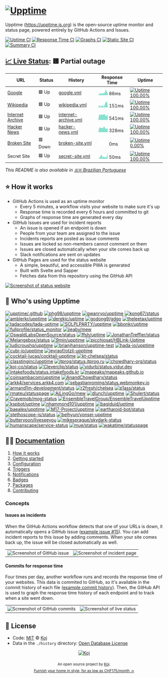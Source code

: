 # [![Upptime](https://raw.githubusercontent.com/upptime/upptime.js.org/master/static/img/logo.svg)](https://upptime.js.org)

<!--start: description-->

Upptime (https://upptime.js.org) is the open-source uptime monitor and status page, powered entirely by GitHub Actions and Issues.

<!--end: description-->

[![Uptime CI](https://github.com/koj-co/upptime/workflows/Uptime%20CI/badge.svg)](https://github.com/koj-co/upptime/actions?query=workflow%3A%22Uptime+CI%22)
[![Response Time CI](https://github.com/koj-co/upptime/workflows/Response%20Time%20CI/badge.svg)](https://github.com/koj-co/upptime/actions?query=workflow%3A%22Response+Time+CI%22)
[![Graphs CI](https://github.com/koj-co/upptime/workflows/Graphs%20CI/badge.svg)](https://github.com/koj-co/upptime/actions?query=workflow%3A%22Graphs+CI%22)
[![Static Site CI](https://github.com/koj-co/upptime/workflows/Static%20Site%20CI/badge.svg)](https://github.com/koj-co/upptime/actions?query=workflow%3A%22Static+Site+CI%22)
[![Summary CI](https://github.com/koj-co/upptime/workflows/Summary%20CI/badge.svg)](https://github.com/koj-co/upptime/actions?query=workflow%3A%22Summary+CI%22)

## [📈 Live Status](https://demo.upptime.js.org): <!--live status--> **🟨 Partial outage**

<!--start: status pages-->
<!-- This summary is generated by Upptime (https://github.com/upptime/upptime) -->
<!-- Do not edit this manually, your changes will be overwritten -->

| URL                                             | Status  | History                                                                                                | Response Time                                                                         | Uptime                                                                                                                                                                                                                     |
| ----------------------------------------------- | ------- | ------------------------------------------------------------------------------------------------------ | ------------------------------------------------------------------------------------- | -------------------------------------------------------------------------------------------------------------------------------------------------------------------------------------------------------------------------- |
| [Google](https://www.google.com)                | 🟩 Up   | [google.yml](https://github.com/upptime/upptime/commits/master/history/google.yml)                     | <img alt="Response time graph" src="./graphs/google.png" height="20"> 86ms            | [![Uptime 100.00%](https://img.shields.io/endpoint?url=https%3A%2F%2Fraw.githubusercontent.com%2Fupptime%2Fupptime%2Fmaster%2Fapi%2Fgoogle%2Fuptime.json)](https://demo.upptime.js.org/history/google)                     |
| [Wikipedia](https://en.wikipedia.org)           | 🟩 Up   | [wikipedia.yml](https://github.com/upptime/upptime/commits/master/history/wikipedia.yml)               | <img alt="Response time graph" src="./graphs/wikipedia.png" height="20"> 151ms        | [![Uptime 100.00%](https://img.shields.io/endpoint?url=https%3A%2F%2Fraw.githubusercontent.com%2Fupptime%2Fupptime%2Fmaster%2Fapi%2Fwikipedia%2Fuptime.json)](https://demo.upptime.js.org/history/wikipedia)               |
| [Internet Archive](https://archive.org)         | 🟩 Up   | [internet-archive.yml](https://github.com/upptime/upptime/commits/master/history/internet-archive.yml) | <img alt="Response time graph" src="./graphs/internet-archive.png" height="20"> 541ms | [![Uptime 100.00%](https://img.shields.io/endpoint?url=https%3A%2F%2Fraw.githubusercontent.com%2Fupptime%2Fupptime%2Fmaster%2Fapi%2Finternet-archive%2Fuptime.json)](https://demo.upptime.js.org/history/internet-archive) |
| [Hacker News](https://news.ycombinator.com)     | 🟩 Up   | [hacker-news.yml](https://github.com/upptime/upptime/commits/master/history/hacker-news.yml)           | <img alt="Response time graph" src="./graphs/hacker-news.png" height="20"> 328ms      | [![Uptime 100.00%](https://img.shields.io/endpoint?url=https%3A%2F%2Fraw.githubusercontent.com%2Fupptime%2Fupptime%2Fmaster%2Fapi%2Fhacker-news%2Fuptime.json)](https://demo.upptime.js.org/history/hacker-news)           |
| [Broken Site](https://thissitedoesnotexist.com) | 🟥 Down | [broken-site.yml](https://github.com/upptime/upptime/commits/master/history/broken-site.yml)           | <img alt="Response time graph" src="./graphs/broken-site.png" height="20"> 0ms        | [![Uptime 0.00%](https://img.shields.io/endpoint?url=https%3A%2F%2Fraw.githubusercontent.com%2Fupptime%2Fupptime%2Fmaster%2Fapi%2Fbroken-site%2Fuptime.json)](https://demo.upptime.js.org/history/broken-site)             |
| Secret Site                                     | 🟩 Up   | [secret-site.yml](https://github.com/upptime/upptime/commits/master/history/secret-site.yml)           | <img alt="Response time graph" src="./graphs/secret-site.png" height="20"> 50ms       | [![Uptime 100.00%](https://img.shields.io/endpoint?url=https%3A%2F%2Fraw.githubusercontent.com%2Fupptime%2Fupptime%2Fmaster%2Fapi%2Fsecret-site%2Fuptime.json)](https://demo.upptime.js.org/history/secret-site)           |

<!--end: status pages-->

<!--start: docs-->

_This README is also available in [🇧🇷 Brazilian Portuguese](./README.pt-br.md)_

## ⭐ How it works

- GitHub Actions is used as an uptime monitor
  - Every 5 minutes, a workflow visits your website to make sure it's up
  - Response time is recorded every 6 hours and committed to git
  - Graphs of response time are generated every day
- GitHub Issues are used for incident reports
  - An issue is opened if an endpoint is down
  - People from your team are assigned to the issue
  - Incidents reports are posted as issue comments
  - Issues are locked so non-members cannot comment on them
  - Issues are closed automatically when your site comes back up
  - Slack notifications are sent on updates
- GitHub Pages are used for the status website
  - A simple, beautiful, and accessible PWA is generated
  - Built with Svelte and Sapper
  - Fetches data from this repository using the GitHub API

[![Screenshot of status website](https://raw.githubusercontent.com/upptime/upptime.js.org/master/static/img/screenshot-status.png)](https://upptime.js.org)

## 💝 Who's using Upptime

<!-- start: readme-repos-list -->
<!-- This list is auto-generated using koj-co/readme-repos-list -->
<!-- Do not edit this list manually, your changes will be overwritten -->

[![upptime/.github](https://images.weserv.nl/?url=avatars0.githubusercontent.com%2Fu%2F72692977%3Fv%3D4&h=50&w=50&fit=cover&mask=circle&maxage=7d)](https://upptime.js.org)
[![phg98/upptime](https://images.weserv.nl/?url=avatars1.githubusercontent.com%2Fu%2F12092302%3Fv%3D4&h=50&w=50&fit=cover&mask=circle&maxage=7d)](https://demo.upptime.js.org)
[![gwanryo/upptime](https://images.weserv.nl/?url=avatars0.githubusercontent.com%2Fu%2F9062624%3Fv%3D4&h=50&w=50&fit=cover&mask=circle&maxage=7d)](https://status.jmm.kr)
[![kong67/status](https://images.weserv.nl/?url=avatars2.githubusercontent.com%2Fu%2F2015787%3Fv%3D4&h=50&w=50&fit=cover&mask=circle&maxage=7d)](https://upptime.github.io/upptime)
[![amblerkr/upptime](https://images.weserv.nl/?url=avatars3.githubusercontent.com%2Fu%2F67187038%3Fv%3D4&h=50&w=50&fit=cover&mask=circle&maxage=7d)](https://status.ambler.kr/)
[![derekjc/uptime](https://images.weserv.nl/?url=avatars1.githubusercontent.com%2Fu%2F6804504%3Fv%3D4&h=50&w=50&fit=cover&mask=circle&maxage=7d)](https://derekjc.github.io/uptime)
[![godong9/gdgo](https://images.weserv.nl/?url=avatars0.githubusercontent.com%2Fu%2F1950670%3Fv%3D4&h=50&w=50&fit=cover&mask=circle&maxage=7d)](https://godong9.github.io/gdgo)
[![theleetax/uptime](https://images.weserv.nl/?url=avatars0.githubusercontent.com%2Fu%2F61379531%3Fv%3D4&h=50&w=50&fit=cover&mask=circle&maxage=7d)](https://status.theleetax.com)
[![tadacodes/tada-uptime](https://images.weserv.nl/?url=avatars2.githubusercontent.com%2Fu%2F1444318%3Fv%3D4&h=50&w=50&fit=cover&mask=circle&maxage=7d)](https://tada.wtf)
[![SOLPLPARTY/upptime](https://images.weserv.nl/?url=avatars2.githubusercontent.com%2Fu%2F37937762%3Fv%3D4&h=50&w=50&fit=cover&mask=circle&maxage=7d)](https://status.solpl.party)
[![bbonkr/uptime](https://images.weserv.nl/?url=avatars0.githubusercontent.com%2Fu%2F3590545%3Fv%3D4&h=50&w=50&fit=cover&mask=circle&maxage=7d)](https://uptime.bbon.me)
[![fullprofile/status_monitor](https://images.weserv.nl/?url=avatars2.githubusercontent.com%2Fu%2F20567415%3Fv%3D4&h=50&w=50&fit=cover&mask=circle&maxage=7d)](https://status.waypath.io)
[![jjeaby/mew](https://images.weserv.nl/?url=avatars1.githubusercontent.com%2Fu%2F32763196%3Fv%3D4&h=50&w=50&fit=cover&mask=circle&maxage=7d)](https://jjeaby.github.io/mew)
[![OswaldLabsOpenSource/status](https://images.weserv.nl/?url=avatars3.githubusercontent.com%2Fu%2F21421587%3Fv%3D4&h=50&w=50&fit=cover&mask=circle&maxage=7d)](https://status.oswaldlabs.com)
[![ffsh/uptime](https://images.weserv.nl/?url=avatars3.githubusercontent.com%2Fu%2F36672151%3Fv%3D4&h=50&w=50&fit=cover&mask=circle&maxage=7d)](https://status.freifunk-suedholstein.de)
[![JonathanTreffler/status](https://images.weserv.nl/?url=avatars1.githubusercontent.com%2Fu%2F28999431%3Fv%3D4&h=50&w=50&fit=cover&mask=circle&maxage=7d)](https://JonathanTreffler.github.io/status)
[![Melangebox/status](https://images.weserv.nl/?url=avatars2.githubusercontent.com%2Fu%2F74049849%3Fv%3D4&h=50&w=50&fit=cover&mask=circle&maxage=7d)](https://status.melangebox.com)
[![9min/upptime](https://images.weserv.nl/?url=avatars1.githubusercontent.com%2Fu%2F12682061%3Fv%3D4&h=50&w=50&fit=cover&mask=circle&maxage=7d)](https://9min.github.io/upptime)
[![picchiosat/HBLink-Uptime](https://images.weserv.nl/?url=avatars3.githubusercontent.com%2Fu%2F8112062%3Fv%3D4&h=50&w=50&fit=cover&mask=circle&maxage=7d)](https://uptime.hblink.it)
[![ludicroushq/upptime](https://images.weserv.nl/?url=avatars3.githubusercontent.com%2Fu%2F40924967%3Fv%3D4&h=50&w=50&fit=cover&mask=circle&maxage=7d)](https://uptime.ludicroushq.com)
[![brianjhanson/upptime-test](https://images.weserv.nl/?url=avatars0.githubusercontent.com%2Fu%2F1843073%3Fv%3D4&h=50&w=50&fit=cover&mask=circle&maxage=7d)](https://upptime.brianhanson.net)
[![hada-io/upptime](https://images.weserv.nl/?url=avatars0.githubusercontent.com%2Fu%2F63682122%3Fv%3D4&h=50&w=50&fit=cover&mask=circle&maxage=7d)](https://upptime.hada.io)
[![cubi-io/upptime](https://images.weserv.nl/?url=avatars0.githubusercontent.com%2Fu%2F73463162%3Fv%3D4&h=50&w=50&fit=cover&mask=circle&maxage=7d)](https://upptime.cubi.so)
[![jeyraof/otzil-upptime](https://images.weserv.nl/?url=avatars0.githubusercontent.com%2Fu%2F2032880%3Fv%3D4&h=50&w=50&fit=cover&mask=circle&maxage=7d)](https://status.otzil.com)
[![cocktail-lucas/cocktail-upptime](https://images.weserv.nl/?url=avatars1.githubusercontent.com%2Fu%2F68220332%3Fv%3D4&h=50&w=50&fit=cover&mask=circle&maxage=7d)](https://uptime.cocktailfunding.io)
[![kt-chelsea/status](https://images.weserv.nl/?url=avatars0.githubusercontent.com%2Fu%2F73645078%3Fv%3D4&h=50&w=50&fit=cover&mask=circle&maxage=7d)](https://kt-chelsea.github.io/status)
[![classtinginc/upptime](https://images.weserv.nl/?url=avatars3.githubusercontent.com%2Fu%2F25532257%3Fv%3D4&h=50&w=50&fit=cover&mask=circle&maxage=7d)](https://upptime.classting.com)
[![jtprog/status.jtprog.ru](https://images.weserv.nl/?url=avatars1.githubusercontent.com%2Fu%2F8199112%3Fv%3D4&h=50&w=50&fit=cover&mask=circle&maxage=7d)](https://status.jtprog.ru)
[![chowdhary-org/status](https://images.weserv.nl/?url=avatars0.githubusercontent.com%2Fu%2F68894094%3Fv%3D4&h=50&w=50&fit=cover&mask=circle&maxage=7d)](https://chowdhary-org.github.io/status/)
[![koj-co/status](https://images.weserv.nl/?url=avatars3.githubusercontent.com%2Fu%2F65495851%3Fv%3D4&h=50&w=50&fit=cover&mask=circle&maxage=7d)](https://status.koj.co)
[![Cleverclip/status](https://images.weserv.nl/?url=avatars1.githubusercontent.com%2Fu%2F60980904%3Fv%3D4&h=50&w=50&fit=cover&mask=circle&maxage=7d)](https://cleverclip.github.io/status/)
[![vidurb/status.vidur.dev](https://images.weserv.nl/?url=avatars0.githubusercontent.com%2Fu%2F7872957%3Fv%3D4&h=50&w=50&fit=cover&mask=circle&maxage=7d)](https://status.vidur.dev)
[![intakefoods/status.intakefoods.kr](https://images.weserv.nl/?url=avatars0.githubusercontent.com%2Fu%2F15935353%3Fv%3D4&h=50&w=50&fit=cover&mask=circle&maxage=7d)](https://status.intakefoods.kr)
[![mapeaks/mapeaks.github.io](https://images.weserv.nl/?url=avatars2.githubusercontent.com%2Fu%2F63757001%3Fv%3D4&h=50&w=50&fit=cover&mask=circle&maxage=7d)](https://mapeaks.github.io)
[![coinsambacom/upptime](https://images.weserv.nl/?url=avatars2.githubusercontent.com%2Fu%2F69856662%3Fv%3D4&h=50&w=50&fit=cover&mask=circle&maxage=7d)](https://status.coinsamba.com)
[![AnandChowdhary/status](https://images.weserv.nl/?url=avatars3.githubusercontent.com%2Fu%2F2841780%3Fv%3D4&h=50&w=50&fit=cover&mask=circle&maxage=7d)](https://anandchowdhary.github.io/status/)
[![arkk4/services.arkk4.com](https://images.weserv.nl/?url=avatars2.githubusercontent.com%2Fu%2F55327209%3Fv%3D4&h=50&w=50&fit=cover&mask=circle&maxage=7d)](https://services.arkk4.com)
[![sebastianroming/status.webmonkey.io](https://images.weserv.nl/?url=avatars3.githubusercontent.com%2Fu%2F200112%3Fv%3D4&h=50&w=50&fit=cover&mask=circle&maxage=7d)](https://status.webmonkey.io)
[![armand1m-development/status](https://images.weserv.nl/?url=avatars1.githubusercontent.com%2Fu%2F63721165%3Fv%3D4&h=50&w=50&fit=cover&mask=circle&maxage=7d)](https://status.armand1m.dev)
[![r2fresh/chelsea](https://images.weserv.nl/?url=avatars2.githubusercontent.com%2Fu%2F329343%3Fv%3D4&h=50&w=50&fit=cover&mask=circle&maxage=7d)](https://r2fresh.github.io/chelsea)
[![p1ass/status](https://images.weserv.nl/?url=avatars3.githubusercontent.com%2Fu%2F30015728%3Fv%3D4&h=50&w=50&fit=cover&mask=circle&maxage=7d)](https://status.p1ass.com)
[![rmateu/statuspage](https://images.weserv.nl/?url=avatars2.githubusercontent.com%2Fu%2F879149%3Fv%3D4&h=50&w=50&fit=cover&mask=circle&maxage=7d)](https://status.mateu.me)
[![AiLingGo/mew](https://images.weserv.nl/?url=avatars1.githubusercontent.com%2Fu%2F63590151%3Fv%3D4&h=50&w=50&fit=cover&mask=circle&maxage=7d)](https://AiLingGo.github.io/mew)
[![dlunch/upptime](https://images.weserv.nl/?url=avatars1.githubusercontent.com%2Fu%2F1371509%3Fv%3D4&h=50&w=50&fit=cover&mask=circle&maxage=7d)](https://upptime.dlunch.net/)
[![Shulert/status](https://images.weserv.nl/?url=avatars1.githubusercontent.com%2Fu%2F73318797%3Fv%3D4&h=50&w=50&fit=cover&mask=circle&maxage=7d)](https://status.shulert.com)
[![Cravemob/mog-status](https://images.weserv.nl/?url=avatars0.githubusercontent.com%2Fu%2F3124637%3Fv%3D4&h=50&w=50&fit=cover&mask=circle&maxage=7d)](https://mog-status.elchronicle.io)
[![EnsembleTravelGroup/EnsembleTravelUpptime](https://images.weserv.nl/?url=avatars1.githubusercontent.com%2Fu%2F6980232%3Fv%3D4&h=50&w=50&fit=cover&mask=circle&maxage=7d)](https://status.ensembletravel.com)
[![kspbot/uptime](https://images.weserv.nl/?url=avatars1.githubusercontent.com%2Fu%2F72540124%3Fv%3D4&h=50&w=50&fit=cover&mask=circle&maxage=7d)](https://status.ksp.wtf)
[![nhammond101/upptime](https://images.weserv.nl/?url=avatars3.githubusercontent.com%2Fu%2F456479%3Fv%3D4&h=50&w=50&fit=cover&mask=circle&maxage=7d)](https://status.happypengu.in)
[![bagiduid/uptime](https://images.weserv.nl/?url=avatars2.githubusercontent.com%2Fu%2F72654797%3Fv%3D4&h=50&w=50&fit=cover&mask=circle&maxage=7d)](https://status.bagidu.id)
[![baealex/upptime](https://images.weserv.nl/?url=avatars1.githubusercontent.com%2Fu%2F35596687%3Fv%3D4&h=50&w=50&fit=cover&mask=circle&maxage=7d)](https://status.blex.me)
[![M17-Project/upptime](https://images.weserv.nl/?url=avatars3.githubusercontent.com%2Fu%2F70443931%3Fv%3D4&h=50&w=50&fit=cover&mask=circle&maxage=7d)](https://uptime.m17.link)
[![eartharoid-bot/status](https://images.weserv.nl/?url=avatars3.githubusercontent.com%2Fu%2F73784129%3Fv%3D4&h=50&w=50&fit=cover&mask=circle&maxage=7d)](https://status.eartharoid.me)
[![stethoscope-js/status](https://images.weserv.nl/?url=avatars3.githubusercontent.com%2Fu%2F71249357%3Fv%3D4&h=50&w=50&fit=cover&mask=circle&maxage=7d)](https://stethoscope-js.github.io/status/)
[![belhyun/yonsei-upptime](https://images.weserv.nl/?url=avatars3.githubusercontent.com%2Fu%2F895026%3Fv%3D4&h=50&w=50&fit=cover&mask=circle&maxage=7d)](https://belhyun.github.io/yonsei-upptime)
[![butteryoon/liveseeyou](https://images.weserv.nl/?url=avatars3.githubusercontent.com%2Fu%2F1392084%3Fv%3D4&h=50&w=50&fit=cover&mask=circle&maxage=7d)](https://butteryoon.github.io/liveseeyou)
[![mikesprague/skydark-status](https://images.weserv.nl/?url=avatars3.githubusercontent.com%2Fu%2F560705%3Fv%3D4&h=50&w=50&fit=cover&mask=circle&maxage=7d)](https://status.skydark.app/)
[![humanscape/service-status](https://images.weserv.nl/?url=avatars0.githubusercontent.com%2Fu%2F38031863%3Fv%3D4&h=50&w=50&fit=cover&mask=circle&maxage=7d)](https://status.humanscape.io)
[![mue/status](https://images.weserv.nl/?url=avatars2.githubusercontent.com%2Fu%2F58658585%3Fv%3D4&h=50&w=50&fit=cover&mask=circle&maxage=7d)](https://status.muetab.com)
[![wakatime/statuspage](https://images.weserv.nl/?url=avatars1.githubusercontent.com%2Fu%2F4814844%3Fv%3D4&h=50&w=50&fit=cover&mask=circle&maxage=7d)](https://status.wakatime.com)

<!-- end: readme-repos-list -->

## 👩‍💻 [Documentation](https://upptime.js.org)

1. [How it works](https://upptime.js.org/docs)
1. [Getting started](https://upptime.js.org/docs/get-started)
1. [Configuration](https://upptime.js.org/docs/configuration)
1. [Triggers](https://upptime.js.org/docs/triggers)
1. [Notifications](https://upptime.js.org/docs/notifications)
1. [Badges](https://upptime.js.org/docs/badges)
1. [Packages](https://upptime.js.org/docs/packages)
1. [Contributing](https://upptime.js.org/docs/contributing)

### Concepts

#### Issues as incidents

When the GitHub Actions workflow detects that one of your URLs is down, it automatically opens a GitHub issue ([example issue #15](https://github.com/koj-co/upptime/issues/15)). You can add incident reports to this issue by adding comments. When your site comes back up, the issue will be closed automatically as well.

<table>
  <tr>
    <td>
      <img alt="Screenshot of GitHub issue" src="https://raw.githubusercontent.com/upptime/upptime.js.org/master/static/img/screenshot-issue.png">
    </td>
    <td>
      <img alt="Screenshot of incident page" src="https://raw.githubusercontent.com/upptime/upptime.js.org/master/static/img/screenshot-incident.png">
    </td>
  </tr>
</table>

#### Commits for response time

Four times per day, another workflow runs and records the response time of your websites. This data is commited to GitHub, so it's available in the commit history of each file ([example commit history](https://github.com/koj-co/upptime/commits/master/history/wikipedia.yml)). Then, the GitHub API is used to graph the response time history of each endpoint and to track when a site went down.

<table>
  <tr>
    <td>
      <img alt="Screenshot of GitHub commits" src="https://raw.githubusercontent.com/upptime/upptime.js.org/master/static/img/screenshot-history.png">
    </td>
    <td>
      <img alt="Screenshot of live status" src="https://raw.githubusercontent.com/upptime/upptime.js.org/master/static/img/screenshot-live-status.png">
    </td>
  </tr>
</table>
<!--end: docs-->

## 📄 License

- Code: [MIT](./LICENSE) © [Koj](https://koj.co)
- Data in the `./history` directory: [Open Database License](https://opendatacommons.org/licenses/odbl/1-0/)

<!--start: logo-->
<p align="center">
  <a href="https://koj.co">
    <img width="44" alt="Koj" src="https://kojcdn.com/v1598284251/website-v2/koj-github-footer_m089ze.svg">
  </a>
</p>
<p align="center">
  <sub>An open source project by <a href="https://koj.co">Koj</a>. <br> <a href="https://koj.co">Furnish your home in style, for as low as CHF175/month →</a></sub>
</p>
<!--end: logo-->
